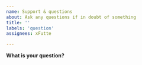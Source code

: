 ```yaml
---
name: Support & questions
about: Ask any questions if in doubt of something
title: ''
labels: 'question'
assignees: xFutte

---
```


**What is your question?**
